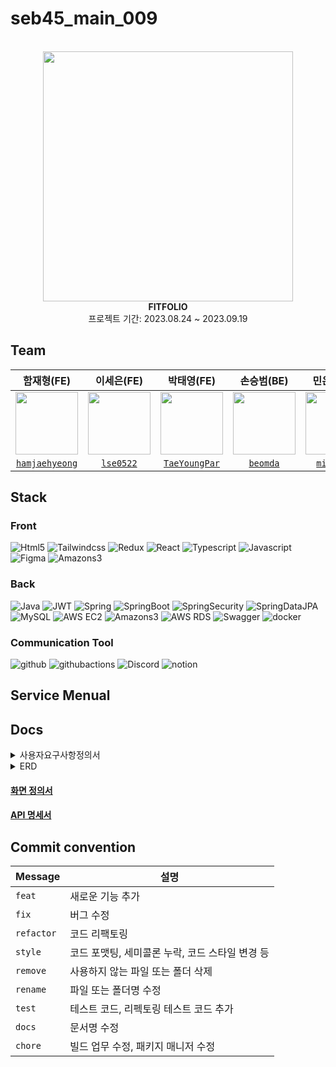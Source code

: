 # seb45_main_009
<div align="center">
 <br>
 <img src ="https://github.com/codestates-seb/seb45_main_009/assets/130390467/71e2369b-0418-4122-ab27-9b33e38b6a7c" width="400px">
 <br>
<b>FITFOLIO</b><br>
 프로젝트 기간: 2023.08.24 ~ 2023.09.19
</div>


## Team

| 함재형(FE) | 이세은(FE) | 박태영(FE) | 손승범(BE) | 민은영(BE) | 김소연(BE) | 염동훈(BE) |
| :----: | :----: | :----: | :----: | :----: | :----: | :----: |
| <img src="https://github.com/codestates-seb/seb45_main_009/assets/130059353/77b97bdc-9834-4b06-8518-3ee9f302cdb9" width="100px" height="100px"> | <img src="https://github.com/codestates-seb/seb45_main_009/assets/130059353/c22f0954-170b-410d-8e7a-8141ccc65c15" width="100px" height="100px"> | <img src="https://github.com/codestates-seb/seb45_main_009/assets/130059353/b6357ad7-9e03-43e2-a851-5e8861606a03" width="100px" height="100px"/> | <img src="https://github.com/codestates-seb/seb45_main_009/assets/130059353/05682554-aba3-48e8-8cd7-a32c20978c1d" width="100px" height="100px"> | <img src="https://github.com/codestates-seb/seb45_main_009/assets/130059353/8e686e76-57b8-41ae-a495-6238e8519478" width="100px" height="100px"> | <img src="https://github.com/codestates-seb/seb45_main_009/assets/130059353/b984372f-0f03-4ca9-bce1-9113add7ef95" width="100px" height="100px"> | <img src="https://github.com/codestates-seb/seb45_main_009/assets/130059353/6e59fb99-7445-44c4-8a38-854490b1b5ba" width="100px" height="100px"> |
|[`hamjaehyeong`](https://github.com/hamjaehyeong) | [`lse0522`](https://github.com/lse0522)      | [`TaeYoungPar`](https://github.com/TaeYoungPar) | [`beomda`](https://github.com/beomda)      | [`minkawoo`](https://github.com/minkawoo)      | [`bonbon0808`](https://github.com/bonbon0808) | [`donghoonyeom`](https://github.com/donghoonyeom) |


## Stack
### Front
![Html5](https://img.shields.io/badge/html5-E34F26?style=for-the-badge&logo=html5&logoColor=white)
![Tailwindcss](https://img.shields.io/badge/tailwindcss-06B6D4?style=for-the-badge&logo=tailwindcss&logoColor=white)
![Redux](https://img.shields.io/badge/redux-764ABC?style=for-the-badge&logo=redux&logoColor=white)
![React](https://img.shields.io/badge/react-61DAFB?style=for-the-badge&logo=react&logoColor=white)
![Typescript](https://img.shields.io/badge/typescript-3178C6?style=for-the-badge&logo=typescript&logoColor=white)
![Javascript](https://img.shields.io/badge/javascript-F7DF1E?style=for-the-badge&logo=javascript&logoColor=white)
![Figma](https://img.shields.io/badge/figma-F24E1E?style=for-the-badge&logo=figma&logoColor=white)
![Amazons3](https://img.shields.io/badge/amazons3-569A31?style=for-the-badge&logo=amazons3&logoColor=white)



### Back
![Java](https://img.shields.io/badge/JAVA-4285F4?style=for-the-badge&logo=java&logoColor=white)
![JWT](https://img.shields.io/badge/JWT-6DB33F?style=for-the-badge&logo=JWT&logoColor=white)
![Spring](https://img.shields.io/badge/Spring-6DB33F?style=for-the-badge&logo=Spring&logoColor=white)
![SpringBoot](https://img.shields.io/badge/SpringBoot-6DB33F?style=for-the-badge&logo=Spring&logoColor=white)
![SpringSecurity](https://img.shields.io/badge/Spring%20Security-6DB33F?style=for-the-badge&logo=springsecurity&logoColor=white)
![SpringDataJPA](https://camo.githubusercontent.com/4d6c95cabfe6a0d618dcff22c328585f9bfb282e6e9dd185fb2217892fe1d1c4/68747470733a2f2f696d672e736869656c64732e696f2f62616467652f537072696e67253230446174612532304a50412d3644423333463f7374796c653d666f722d7468652d6261646765266c6f676f3d6c6971756962617365266c6f676f436f6c6f723d7768697465)  
![MySQL](https://shields.io/badge/MySQL-4479A1?logo=mysql&style=for-the-badge&logoColor=white)
![AWS EC2](https://camo.githubusercontent.com/68b2f772975e242a6650f0c57a38782ee26d921ab75a882f6ecf63e149e3f283/68747470733a2f2f696d672e736869656c64732e696f2f62616467652f416d617a6f6e2532304543322d4646393930303f7374796c653d666f722d7468652d6261646765266c6f676f3d616d617a6f6e454332266c6f676f436f6c6f723d7768697465)
![Amazons3](https://img.shields.io/badge/amazons3-569A31?style=for-the-badge&logo=amazons3&logoColor=white)
![AWS RDS](https://camo.githubusercontent.com/b9f446cd9087af30e40a1f79a4a99927480ba70ac0cb3ecbbd180a1ca27f0db8/68747470733a2f2f696d672e736869656c64732e696f2f62616467652f416d617a6f6e2532305244532d3532374646463f7374796c653d666f722d7468652d6261646765266c6f676f3d616d617a6f6e524453266c6f676f436f6c6f723d7768697465)
![Swagger](https://img.shields.io/badge/swagger-85EA2D?style=for-the-badge&logo=swagger&logoColor=white)
![docker](https://img.shields.io/badge/docker-2496ED?style=for-the-badge&logo=docker&logoColor=white)


### Communication Tool
![github](https://img.shields.io/badge/github-181717?style=for-the-badge&logo=github&logoColor=white)
![githubactions](https://img.shields.io/badge/githubactions-2088FF?style=for-the-badge&logo=githubactions&logoColor=white)
![Discord](https://img.shields.io/badge/discord-5865F2?style=for-the-badge&logo=discord&logoColor=white)
![notion](https://img.shields.io/badge/notion-000000?style=for-the-badge&logo=notion&logoColor=white)



## Service Menual


## Docs
<details>
<summary>사용자요구사항정의서</summary>
<div markdown="1">
 <img width="1032" alt="사용자요구사항정의서1" src="https://github.com/codestates-seb/seb45_main_009/assets/130390467/0408739e-96b9-4018-ac4a-92a358aa56af">
 <img width="1030" alt="사용자요구사항정의서2" src="https://github.com/codestates-seb/seb45_main_009/assets/130390467/00de8ce6-ffb2-4cef-bfb3-d1421abc9d7e">
</div>
</details>

<details>
<summary>ERD</summary>
<div markdown="1">
<img width="673" alt="ERD" src="https://github.com/codestates-seb/seb45_main_009/assets/130390467/6f7ed41c-1c02-47f2-8ad1-e0855301214e">
</div>
</details>

#### [화면 정의서](https://www.figma.com/file/Lo7MxFsoCS16Pt5WxdCfU6/Wireframe-(Community)?type=whiteboard&node-id=0-1)

#### [API 명세서](http://13.125.146.181:8080/swagger-ui/index.html#/)


## Commit convention
| Message  | 설명                                            |
| -------- | ----------------------------------------------- |
| `feat`	   | 새로운 기능 추가                                |
| `fix`	     | 버그 수정                                |
| `refactor` | 코드 리팩토링                                |
| `style`	   | 코드 포맷팅, 세미콜론 누락, 코드 스타일 변경 등                                |
| `remove`	 | 사용하지 않는 파일 또는 폴더 삭제                                |
| `rename`	 | 파일 또는 폴더명 수정                                |
| `test`	   | 테스트 코드, 리펙토링 테스트 코드 추가                                |
| `docs`	   | 문서명 수정                                |
| `chore`	   | 빌드 업무 수정, 패키지 매니저 수정                                |
